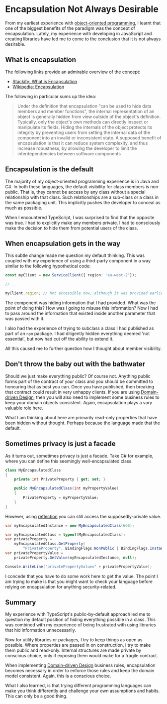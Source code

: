 # Encapsulation Not Always Desirable

From my earliest experience with [object-oriented programming](https://en.wikipedia.org/wiki/Object-oriented_programming), I learnt that one of the biggest benefits of the paradigm was the concept of encapsulation. Lately, my experience with developing in JavaScript and creating libraries have led me to come to the conclusion that it is not always desirable.

## What is encapsulation

The following links provide an admirable overview of the concept:

- [Stackify: What is Encapsulation](https://stackify.com/oop-concept-for-beginners-what-is-encapsulation/)
- [Wikipedia: Encapsulation](<https://en.wikipedia.org/wiki/Encapsulation_(computer_programming)#An_information-hiding_mechanism>)

The following in particular sums up the idea:

> Under the definition that encapsulation "can be used to hide data members and member functions", the internal representation of an object is generally hidden from view outside of the object's definition. Typically, only the object's own methods can directly inspect or manipulate its fields. Hiding the internals of the object protects its integrity by preventing users from setting the internal data of the component into an invalid or inconsistent state. A supposed benefit of encapsulation is that it can reduce system complexity, and thus increase robustness, by allowing the developer to limit the interdependencies between software components

## Encapsulation is the default

The majority of my object-oriented programming experience is in Java and C#. In both these languages, the default visibility for class members is non-public. That is, they cannot be access by any class without a special relationship with that class. Such relationships are a sub-class or a class in the same packaging unit. This implicitly pushes the developer to conceal as much as possible.

When I encountered TypeScript, I was surprised to find that the opposite was true. I had to explicitly make any members private. I had to consciously make the decision to hide them from potential users of the class.

## When encapsulation gets in the way

This subtle change made me question my default thinking. This was coupled with my experience of using a third-party component in a way similar to the following hypothetical code:

```TypeScript
const myClient = new ServiceClient({ region: 'eu-west-2'});

// ...

myClient.region; // Not accessible now, although it was provided earlier
```

The component was hiding information that I had provided. What was the point of doing this? How was I going to misuse this information? Now I had to pass around the information that existed inside another parameter that was passed with it.

I also had the experience of trying to subclass a class I had published as part of an `npm` package. I had diligently hidden everything deemed 'not essential', but now had cut off the ability to extend it.

All this caused me to further question how I thought about member visibility.

## Don't throw the baby out with the bathwater

Should we just make everything public? Of course not. Anything public forms part of the contract of your class and you should be committed to honouring that as best you can. Once you have published, then breaking that contract could result in very unhappy clients. If you are using [Domain-driven Design](https://en.wikipedia.org/wiki/Domain-driven_design), then you will also need to implement some business rules to keep your domain objects consistent. Again, encapsulation plays a vary valuable role here.

What I am thinking about here are primarily read-only properties that have been hidden without thought. Perhaps because the language made that the default.

## Sometimes privacy is just a facade

As it turns out, sometimes privacy is just a facade. Take C# for example, where you can define this seemingly well-encapsulated class.

```c#
class MyEncapsulatedClass
{
    private int PrivateProperty { get; set; }

    public MyEncapsulatedClass(int myPropertyValue)
    {
        PrivateProperty = myPropertyValue;
    }
}
```

However, using [reflection](https://www.howtogeek.com/devops/what-is-reflection-in-programming/) you can still access the supposedly-private value.

```c#
var myEncapsulatedInstance = new MyEncapsulatedClass(666);

var myEncapsulatedClass = typeof(MyEncapsulatedClass);
var privateProperty =
    myEncapsulatedClass.GetProperty(
        "PrivateProperty", BindingFlags.NonPublic | BindingFlags.Instance);
var privatePropertyValue =
    privateProperty.GetValue(myEncapsulatedInstance, null);

Console.WriteLine("privatePropertyValue=" + privatePropertyValue);
```

I concede that you have to do some work here to get the value. The point I am trying to make is that you might want to check your language before relying on encapsulation for anything security-related.

## Summary

My experience with TypeScript's public-by-default approach led me to question my default position of hiding everything possible in a class. This was combined with my experience of being frustrated with using libraries that hid information unnecessarily.

Now for utility libraries or packages, I try to keep things as open as possible. Where properties are passed in on construction, I try to make them public and read-only. Internal structures are made private by conscious choice, only if exposing them would make for a fragile contract.

When implementing [Domain-driven Design](https://en.wikipedia.org/wiki/Domain-driven_design) business rules, encapsulation becomes necessary in order to enforce those rules and keep the domain model consistent. Again, this is a conscious choice.

What I also learned, is that trying different programming languages can make you think differently and challenge your own assumptions and habits. This can only be a good thing.

